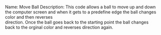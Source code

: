 Name: Move Ball
Description: This code allows a ball to move up and down the computer screen 
and when it gets to a predefine edge the ball changes color and then reverses  
direction.  Once the ball goes back to the starting point the ball changes back 
to the orginal color and reverses direction again.  
